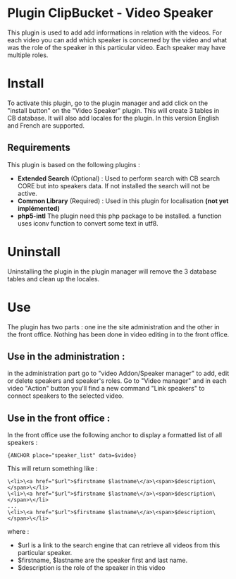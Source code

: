 # Plugin ClipBucket - Video Speaker
This plugin is used to add add informations in relation with the videos. For each video you can add which speaker is concerned by the video and what was the role of the speaker in this particular video. Each speaker may have multiple roles.

# Install
To activate this plugin, go to the plugin manager and add click on the "install button" on the "Video Speaker" plugin. 
This will create 3 tables in CB database. It will also add locales for the plugin. In this version English and French are supported.

## Requirements
This plugin is based on the following plugins :

- **Extended Search** (Optional) : Used to perform search with CB search CORE but into speakers data. If not installed the search will not be active.
- **Common Library** (Required) : Used in this plugin for localisation **(not yet implémented)**
- **php5-intl** The plugin need this php package to be installed. a function uses iconv function to convert some text in utf8.
# Uninstall
Uninstalling the plugin in the plugin manager will remove the 3 database tables and clean up the locales.
	
# Use
The plugin has two parts : one ine the site administration and the other in the front office. Nothing has been done in video editing in to the front office.

## Use in the administration :
in the administration part go to "video Addon/Speaker manager" to add, edit or delete speakers and speaker's roles.
Go to "Video manager" and in each video "Action" button you'll find a new command "Link speakers" to connect speakers to the selected video. 

## Use in the front office :
In the front office use the following anchor to display a formatted list of all speakers :

	{ANCHOR place="speaker_list" data=$video}

This will return something like :

	\<li>\<a href="$url">$firstname $lastname\</a>\<span>$description\</span>\</li>
	\<li>\<a href="$url">$firstname $lastname\</a>\<span>$description\</span>\</li>
	...
	\<li>\<a href="$url">$firstname $lastname\</a>\<span>$description\</span>\</li>

where :

- $url is a link to the search engine that can retrieve all videos from this particular speaker.
- $firstname, $lastname are the speaker first and last name.
- $description is the role of the speaker in this video 